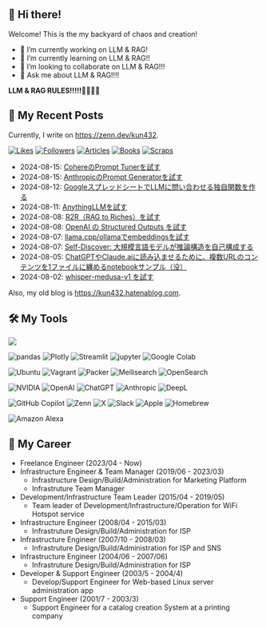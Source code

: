 ## 👋 Hi there!

Welcome! This is the my backyard of chaos and creation!

- 🔭 I’m currently working on LLM & RAG!
- 🌱 I’m currently learning on LLM & RAG!!
- 👯 I’m looking to collaborate on LLM & RAG!!!
- 💬 Ask me about LLM & RAG!!!!

**LLM & RAG RULES!!!!!💪💪💪😤**

## 📝 My Recent Posts

Currently, I write on https://zenn.dev/kun432. 

[![Likes](https://badgen.org/img/zenn/kun432/likes?style=plastic)](https://zenn.dev/kun432)
[![Followers](https://badgen.org/img/zenn/kun432/followers?style=plastic)](https://zenn.dev/kun432)
[![Articles](https://badgen.org/img/zenn/kun432/articles?style=plastic)](https://zenn.dev/kun432)
[![Books](https://badgen.org/img/zenn/kun432/books?style=plastic)](https://zenn.dev/kun432?tab=books)
[![Scraps](https://badgen.org/img/zenn/kun432/scraps?style=plastic)](https://zenn.dev/kun432?tab=scraps)

<ul>
<!-- BLOG-POST-LIST:START --><li>2024-08-15: <a href='https://zenn.dev/kun432/scraps/8ac80e05a59b78' target='_blank'>CohereのPrompt Tunerを試す</a></li><li>2024-08-15: <a href='https://zenn.dev/kun432/scraps/8147b083c6e429' target='_blank'>AnthropicのPrompt Generatorを試す</a></li><li>2024-08-12: <a href='https://zenn.dev/kun432/scraps/225b321b5f5af8' target='_blank'>GoogleスプレッドシートでLLMに問い合わせる独自関数を作る</a></li><li>2024-08-11: <a href='https://zenn.dev/kun432/scraps/5cd2975a2a911f' target='_blank'>AnythingLLMを試す</a></li><li>2024-08-08: <a href='https://zenn.dev/kun432/scraps/b45b37b5c4aca2' target='_blank'>R2R（RAG to Riches）を試す</a></li><li>2024-08-08: <a href='https://zenn.dev/kun432/scraps/91db0da07b4a24' target='_blank'>OpenAI の Structured Outputs を試す</a></li><li>2024-08-07: <a href='https://zenn.dev/kun432/scraps/e699b2e75060af' target='_blank'>llama.cpp/ollamaでembeddingsを試す</a></li><li>2024-08-07: <a href='https://zenn.dev/kun432/scraps/a5675cdb58af9c' target='_blank'>Self-Discover: 大規模言語モデルが推論構造を自己構成する</a></li><li>2024-08-05: <a href='https://zenn.dev/kun432/scraps/7b96414536d199' target='_blank'>ChatGPTやClaude.aiに読み込ませるために、複数URLのコンテンツを1ファイルに纏めるnotebookサンプル（没）</a></li><li>2024-08-02: <a href='https://zenn.dev/kun432/scraps/59554be7ca5fb4' target='_blank'>whisper-medusa-v1 を試す</a></li><!-- BLOG-POST-LIST:END -->
</ul>

Also, my old blog is https://kun432.hatenablog.com.

## 🛠️ My Tools

![](https://skillicons.dev/icons?perline=10&i=linux,aws,k8s,prometheus,grafana,docker,terraform,ansible,py,perl,bash,nodejs,ruby,vim,vscode,md,git,github,githubactions,gitlab,netlify,cloudflare,heroku,raspberrypi)

![pandas](https://img.shields.io/badge/-pandas-150458?style=for-the-badge&logo=pandas&logoColor=white)
![Plotly](https://img.shields.io/badge/plotly-3F4F75?style=for-the-badge&logo=plotly&logoColor=white)
![Streamlit](https://img.shields.io/badge/streamlit-FF4B4B?style=for-the-badge&logo=streamlit&logoColor=white)
![jupyter](https://img.shields.io/badge/jupyter-F37626?style=for-the-badge&logo=jupyter&logoColor=white)
![Google Colab](https://img.shields.io/badge/Google%20Colab-F9AB00?style=for-the-badge&logo=googlecolab&logoColor=white)

![Ubuntu](https://img.shields.io/badge/ubuntu-E95420?style=for-the-badge&logo=ubuntu&logoColor=white)
![Vagrant](https://img.shields.io/badge/vagrant-1868F2?style=for-the-badge&logo=vagrant&logoColor=white)
![Packer](https://img.shields.io/badge/packer-02A8EF?style=for-the-badge&logo=packer&logoColor=white)
![Meilisearch](https://img.shields.io/badge/meilisearch-FF5CAA?style=for-the-badge&logo=meilisearch&logoColor=white)
![OpenSearch](https://img.shields.io/badge/opensearch-005EB8?style=for-the-badge&logo=opensearch&logoColor=white)

![NVIDIA](https://img.shields.io/badge/nvidia%20RTX4090-76B900?style=for-the-badge&logo=nvidia&logoColor=white)
![OpenAI](https://img.shields.io/badge/OpenAI-412991?style=for-the-badge&logo=openai&logoColor=white)
![ChatGPT](https://img.shields.io/badge/ChatGPT-74aa9c?style=for-the-badge&logo=openai&logoColor=white)
![Anthropic](https://img.shields.io/badge/Anthropic-D4A27F?style=for-the-badge&logo=anthropic&logoColor=black)
![DeepL](https://img.shields.io/badge/DeepL-0F2B46?style=for-the-badge&logo=deepl&logoColor=white)

![GitHub Copilot](https://img.shields.io/badge/github%20copilot-000000?style=for-the-badge&logo=githubcopilot&logoColor=white)
![Zenn](https://img.shields.io/badge/zenn-3EA8FF?style=for-the-badge&logo=zenn&logoColor=white)
![X](https://img.shields.io/badge/X-000000?style=for-the-badge&logo=x&logoColor=white)
![Slack](https://img.shields.io/badge/slack-4A154B?style=for-the-badge&logo=slack&logoColor=white)
![Apple](https://img.shields.io/badge/Apple-999999?style=for-the-badge&logo=apple&logoColor=white)
![Homebrew](https://img.shields.io/badge/homebrew-FBB040?style=for-the-badge&logo=homebrew&logoColor=white)

![Amazon Alexa](https://img.shields.io/badge/amazon%20alexa-52b5f7?style=for-the-badge&logo=amazon%20alexa&logoColor=white)

## 👔 My Career

- Freelance Engineer (2023/04 - Now)
- Infrastructure Engineer & Team Manager (2019/06 - 2023/03)
    - Infrastructure Design/Build/Administration for Marketing Platform
    - Infrastruture Team Manager
- Development/Infrastructure Team Leader (2015/04 - 2019/05)
    - Team leader of Development/Infrastructure/Operation for WiFi Hotspot service
- Infrastructure Engineer (2008/04 - 2015/03)
    - Infrastruture Design/Build/Administration for ISP
- Infrastructure Engineer (2007/10 - 2008/03)
    - Infrastruture Design/Build/Administration for ISP and SNS
- Infrastructure Engineer (2004/06 - 2007/06)
    - Infrastruture Design/Build/Administration for ISP
- Developer & Support Engineer (2003/5 - 2004/4)
    - Develop/Support Engineer for Web-based Linux server administration app
- Support Engineer (2001/7 - 2003/3)
    - Support Engineer for a catalog creation System at a printing company

</div>
<!--
**kun432/kun432** is a ✨ _special_ ✨ repository because its `README.md` (this file) appears on your GitHub profile.

Here are some ideas to get you started:

- 🔭 I’m currently working on ...
- 🌱 I’m currently learning ...
- 👯 I’m looking to collaborate on ...
- 🤔 I’m looking for help with ...
- 💬 Ask me about ...
- yy📫 How to reach me: ...
- 😄 Pronouns: ...
- ⚡ Fun fact: ...
-->
